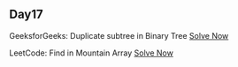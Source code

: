 ## Day17

GeeksforGeeks: Duplicate subtree in Binary Tree
[Solve Now](https://practice.geeksforgeeks.org/problems/duplicate-subtree-in-binary-tree/1)

LeetCode: Find in Mountain Array [Solve Now](https://leetcode.com/problems/find-in-mountain-array/description/)
